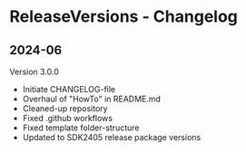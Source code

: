 # ReleaseVersions - Changelog

## 2024-06

Version 3.0.0

- Initiate CHANGELOG-file
- Overhaul of "HowTo" in README.md
- Cleaned-up repository
- Fixed .github workflows
- Fixed template folder-structure
- Updated to SDK2405 release package versions
